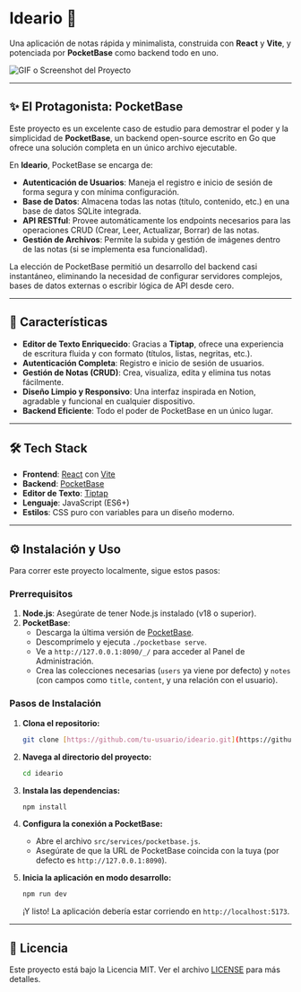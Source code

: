 # Ideario 📝

Una aplicación de notas rápida y minimalista, construida con **React** y **Vite**, y potenciada por **PocketBase** como backend todo en uno.

![GIF o Screenshot del Proyecto](https://pocketbase-production-026e.up.railway.app/api/files/pbc_3446931122/7u7fbycc9o5168j/ideario_ss_9t8hll387k.PNG?token=)

---

## ✨ El Protagonista: PocketBase

Este proyecto es un excelente caso de estudio para demostrar el poder y la simplicidad de **PocketBase**, un backend open-source escrito en Go que ofrece una solución completa en un único archivo ejecutable.

En **Ideario**, PocketBase se encarga de:

* **Autenticación de Usuarios**: Maneja el registro e inicio de sesión de forma segura y con mínima configuración.
* **Base de Datos**: Almacena todas las notas (título, contenido, etc.) en una base de datos SQLite integrada.
* **API RESTful**: Provee automáticamente los endpoints necesarios para las operaciones CRUD (Crear, Leer, Actualizar, Borrar) de las notas.
* **Gestión de Archivos**: Permite la subida y gestión de imágenes dentro de las notas (si se implementa esa funcionalidad).

La elección de PocketBase permitió un desarrollo del backend casi instantáneo, eliminando la necesidad de configurar servidores complejos, bases de datos externas o escribir lógica de API desde cero.

---

## 🚀 Características

* **Editor de Texto Enriquecido**: Gracias a **Tiptap**, ofrece una experiencia de escritura fluida y con formato (títulos, listas, negritas, etc.).
* **Autenticación Completa**: Registro e inicio de sesión de usuarios.
* **Gestión de Notas (CRUD)**: Crea, visualiza, edita y elimina tus notas fácilmente.
* **Diseño Limpio y Responsivo**: Una interfaz inspirada en Notion, agradable y funcional en cualquier dispositivo.
* **Backend Eficiente**: Todo el poder de PocketBase en un único lugar.

---

## 🛠️ Tech Stack

* **Frontend**: [React](https://reactjs.org/) con [Vite](https://vitejs.dev/)
* **Backend**: [PocketBase](https://pocketbase.io/)
* **Editor de Texto**: [Tiptap](https://tiptap.dev/)
* **Lenguaje**: JavaScript (ES6+)
* **Estilos**: CSS puro con variables para un diseño moderno.

---

## ⚙️ Instalación y Uso

Para correr este proyecto localmente, sigue estos pasos:

### Prerrequisitos

1.  **Node.js**: Asegúrate de tener Node.js instalado (v18 o superior).
2.  **PocketBase**:
    * Descarga la última versión de [PocketBase](https://pocketbase.io/docs/).
    * Descomprímelo y ejecuta `./pocketbase serve`.
    * Ve a `http://127.0.0.1:8090/_/` para acceder al Panel de Administración.
    * Crea las colecciones necesarias (`users` ya viene por defecto) y `notes` (con campos como `title`, `content`, y una relación con el usuario).

### Pasos de Instalación

1.  **Clona el repositorio:**
    ```bash
    git clone [https://github.com/tu-usuario/ideario.git](https://github.com/tu-usuario/ideario.git)
    ```

2.  **Navega al directorio del proyecto:**
    ```bash
    cd ideario
    ```

3.  **Instala las dependencias:**
    ```bash
    npm install
    ```

4.  **Configura la conexión a PocketBase:**
    * Abre el archivo `src/services/pocketbase.js`.
    * Asegúrate de que la URL de PocketBase coincida con la tuya (por defecto es `http://127.0.0.1:8090`).

5.  **Inicia la aplicación en modo desarrollo:**
    ```bash
    npm run dev
    ```
    ¡Y listo! La aplicación debería estar corriendo en `http://localhost:5173`.

---

## 📄 Licencia

Este proyecto está bajo la Licencia MIT. Ver el archivo [LICENSE](./LICENSE) para más detalles.
